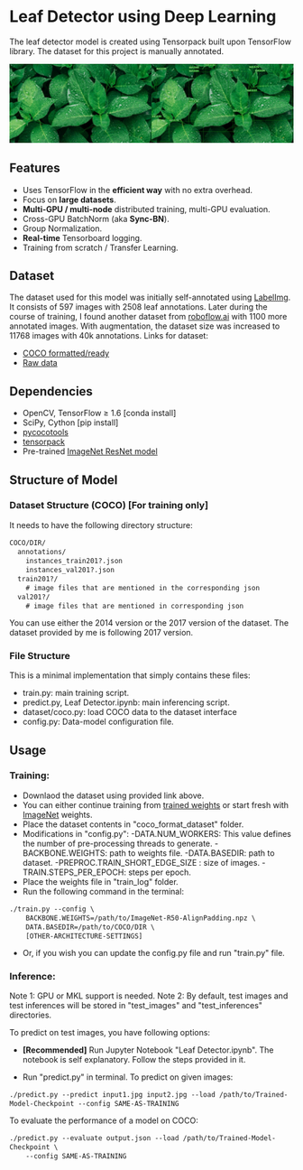
# Leaf Detector using Deep Learning

The leaf detector model is created using Tensorpack built upon TensorFlow library. The dataset for this project is manually annotated.

<img src="https://raw.githubusercontent.com/aman1931998/ai-and-deep-learning/master/Leaf%20Detector%20%5BResearch%20%26%20Development%5D/model_outputs.png" width=640px>

## Features

- Uses TensorFlow in the **efficient way** with no extra overhead.
- Focus on **large datasets**.
- **Multi-GPU / multi-node** distributed training, multi-GPU evaluation.
- Cross-GPU BatchNorm (aka **Sync-BN**).
- Group Normalization.
- **Real-time** Tensorboard logging.
- Training from scratch / Transfer Learning.

## Dataset
The dataset used for this model was initially self-annotated using [LabelImg](https://pypi.org/project/labelImg/1.4.0/). It consists of 597 images with 2508 leaf annotations. Later during the course of training, I found another dataset from [roboflow.ai](https://roboflow.ai/) with 1100 more annotated images. 
With augmentation, the dataset size was increased to 11768 images with 40k annotations.
Links for dataset: 
- [COCO formatted/ready]()
- [Raw data]()
## Dependencies
+ OpenCV, TensorFlow ≥ 1.6 [conda install]
+ SciPy, Cython [pip install]
+ [pycocotools](https://pypi.org/project/pycocotools/)
+ [tensorpack](https://github.com/tensorpack/tensorpack)
+ Pre-trained [ImageNet ResNet model](http://models.tensorpack.com/#FasterRCNN)

## Structure of Model

### Dataset Structure (COCO) [For training only]
It needs to have the following directory structure:
```
COCO/DIR/
  annotations/
    instances_train201?.json
    instances_val201?.json
  train201?/
    # image files that are mentioned in the corresponding json
  val201?/
    # image files that are mentioned in corresponding json
```
You can use either the 2014 version or the 2017 version of the dataset. The dataset provided by me is following 2017 version.

### File Structure

This is a minimal implementation that simply contains these files:
+ train.py: main training script.
+ predict.py, Leaf Detector.ipynb: main inferencing script.
+ dataset/coco.py: load COCO data to the dataset interface
+ config.py: Data-model configuration file.

## Usage

### Training: 
- Downlaod the dataset using provided link above.
- You can either continue training from [trained weights](drive.google.com) or start fresh with [ImageNet](http://models.tensorpack.com/FasterRCNN/ImageNet-R101-AlignPadding.npz) weights.
- Place the dataset contents in "coco_format_dataset" folder. 
- Modifications in "config.py":
-DATA.NUM_WORKERS: This value defines the number of pre-processing threads to generate. 
-BACKBONE.WEIGHTS: path to weights file.
-DATA.BASEDIR: path to dataset.
-PREPROC.TRAIN_SHORT_EDGE_SIZE : size of images.
-TRAIN.STEPS_PER_EPOCH: steps per epoch.
- Place the weights file in "train_log" folder.
- Run the following command in the terminal:
```
./train.py --config \
    BACKBONE.WEIGHTS=/path/to/ImageNet-R50-AlignPadding.npz \
    DATA.BASEDIR=/path/to/COCO/DIR \
    [OTHER-ARCHITECTURE-SETTINGS]
```
- Or, if you wish you can update the config.py file and run "train.py" file.

### Inference: 

Note 1: GPU or MKL support is needed.
Note 2: By default, test images and test inferences will be stored in "test_images" and "test_inferences" directories. 

To predict on test images, you have following options:
- **[Recommended]** Run Jupyter Notebook "Leaf Detector.ipynb".
The notebook is self explanatory. Follow the steps provided in it.

- Run "predict.py" in terminal.
To predict on given images:
```
./predict.py --predict input1.jpg input2.jpg --load /path/to/Trained-Model-Checkpoint --config SAME-AS-TRAINING
```
To evaluate the performance of a model on COCO:
```
./predict.py --evaluate output.json --load /path/to/Trained-Model-Checkpoint \
    --config SAME-AS-TRAINING
```

